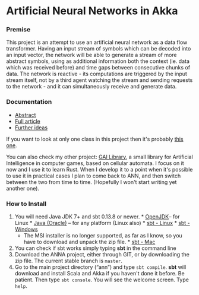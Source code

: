 Artificial Neural Networks in Akka
==================================

### Premise

  This project is an attempt to use an artificial neural network as a data flow transformer. Having an input stream of symbols which can be decoded into an input vector, the network will be able to generate a stream of more abstract symbols, using as additional information both the context (ie. data which was received before) and time gaps between consecutive chunks of data. The network is reactive - its computations are triggered by the input stream itself, not by a third agent watching the stream and sending requests to the network - and it can simultaneously receive and generate data.
  
### Documentation
  * [Abstract]
  * [Full article]
  * [Further ideas]

If you want to look at only one class in this project then it's probably [this one](https://github.com/makingthematrix/ann/blob/SOSWithBlock_1.0/src/main/scala/anna/async/Neuron.scala).

You can also check my other project: [GAI Library](https://github.com/makingthematrix/gailibrary), a small library for Artificial Intelligence in computer games, based on cellular automata. I focus on it now and I use it to learn Rust. When I develop it to a point when it's possible to use it in practical cases I plan to come back to ANN, and then switch between the two from time to time. (Hopefully I won't start writing yet another one).

### How to Install
  1. You will need Java JDK 7+ and sbt 0.13.8 or newer.
    * [OpenJDK]– for Linux
    * [Java (Oracle)] – for any platform (Linux also)
    * [sbt - Linux]
    * [sbt - Windows] 
        * The MSI installer is no longer supported, as far as I know, so you have to download and unpack the zip file.
    * [sbt - Mac] 
  2. You can check if sbt works simply typing **sbt** in the command line
  3. Download the ANNA project, either through GIT, or by downloading the zip file. The current stable branch is `master`.
  4. Go to the main project directory (“ann”) and type `sbt compile`. **sbt** will download and install Scala and Akka if you haven't done it before. Be patient. Then type `sbt console`. You will see the welcome screen. Type `help`.

   [Abstract]: <https://github.com/makingthematrix/ann/blob/SOSWithBlock_1.0/doc/ArtificialNeuralNetworksInAkka-abstract.pdf>
   [Full article]: <https://github.com/makingthematrix/ann/blob/SOSWithBlock_1.0/doc/ArtificialNeuralNetworksInAkka.pdf>
   [Further ideas]: <https://github.com/makingthematrix/ann/blob/SOSWithBlock_1.0/doc/FurtherIdeas.pdf>
   [OpenJDK]: <http://openjdk.java.net/install/>
   [Java (Oracle)]: <http://www.oracle.com/technetwork/java/javase/downloads/index.html>
   [sbt - Linux]: <http://www.scala-sbt.org/0.13/docs/Installing-sbt-on-Linux.html>
   [sbt - Windows]: <http://www.scala-sbt.org/0.13/docs/Installing-sbt-on-Windows.html>
   [sbt - Mac]: <http://www.scala-sbt.org/0.13/docs/Installing-sbt-on-Mac.html>
